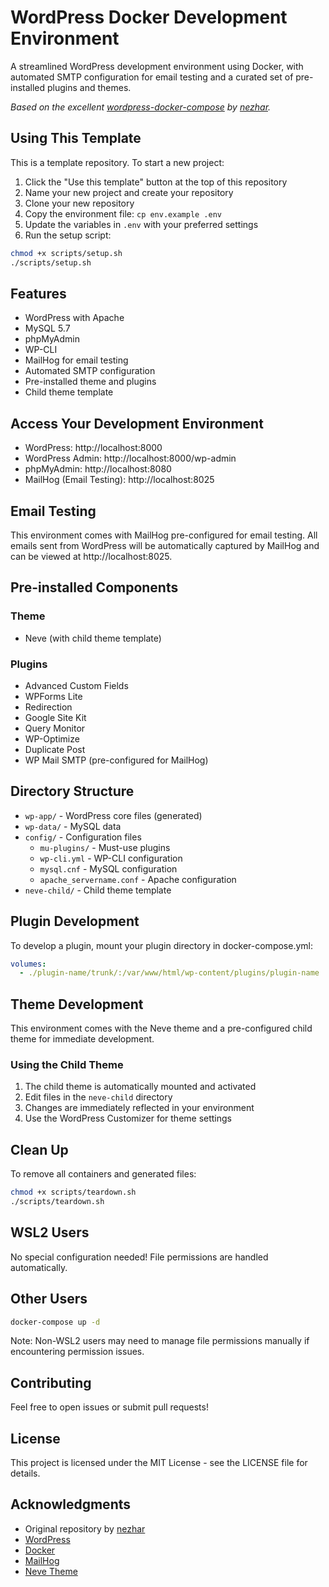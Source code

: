 # WordPress Docker Development Environment

A streamlined WordPress development environment using Docker, with automated SMTP configuration for email testing and a curated set of pre-installed plugins and themes.

*Based on the excellent [wordpress-docker-compose](https://github.com/nezhar/wordpress-docker-compose) by [nezhar](https://github.com/nezhar).*

## Using This Template

This is a template repository. To start a new project:

1. Click the "Use this template" button at the top of this repository
2. Name your new project and create your repository
3. Clone your new repository
4. Copy the environment file: `cp env.example .env`
5. Update the variables in `.env` with your preferred settings
6. Run the setup script:
```bash
chmod +x scripts/setup.sh
./scripts/setup.sh
```

## Features

- WordPress with Apache
- MySQL 5.7
- phpMyAdmin
- WP-CLI
- MailHog for email testing
- Automated SMTP configuration
- Pre-installed theme and plugins
- Child theme template

## Access Your Development Environment

- WordPress: http://localhost:8000
- WordPress Admin: http://localhost:8000/wp-admin
- phpMyAdmin: http://localhost:8080
- MailHog (Email Testing): http://localhost:8025

## Email Testing

This environment comes with MailHog pre-configured for email testing. All emails sent from WordPress will be automatically captured by MailHog and can be viewed at http://localhost:8025.

## Pre-installed Components

### Theme
- Neve (with child theme template)

### Plugins
- Advanced Custom Fields
- WPForms Lite
- Redirection
- Google Site Kit
- Query Monitor
- WP-Optimize
- Duplicate Post
- WP Mail SMTP (pre-configured for MailHog)

## Directory Structure

- `wp-app/` - WordPress core files (generated)
- `wp-data/` - MySQL data
- `config/` - Configuration files
  - `mu-plugins/` - Must-use plugins
  - `wp-cli.yml` - WP-CLI configuration
  - `mysql.cnf` - MySQL configuration
  - `apache_servername.conf` - Apache configuration
- `neve-child/` - Child theme template

## Plugin Development

To develop a plugin, mount your plugin directory in docker-compose.yml:
```yaml
volumes:
  - ./plugin-name/trunk/:/var/www/html/wp-content/plugins/plugin-name
```

## Theme Development

This environment comes with the Neve theme and a pre-configured child theme for immediate development.

### Using the Child Theme
1. The child theme is automatically mounted and activated
2. Edit files in the `neve-child` directory
3. Changes are immediately reflected in your environment
4. Use the WordPress Customizer for theme settings

## Clean Up

To remove all containers and generated files:
```bash
chmod +x scripts/teardown.sh
./scripts/teardown.sh
```

## WSL2 Users

No special configuration needed! File permissions are handled automatically.

## Other Users

```bash
docker-compose up -d
```

Note: Non-WSL2 users may need to manage file permissions manually if encountering permission issues.

## Contributing

Feel free to open issues or submit pull requests!

## License

This project is licensed under the MIT License - see the LICENSE file for details.

## Acknowledgments

- Original repository by [nezhar](https://github.com/nezhar/wordpress-docker-compose)
- [WordPress](https://wordpress.org/)
- [Docker](https://www.docker.com/)
- [MailHog](https://github.com/mailhog/MailHog)
- [Neve Theme](https://themeisle.com/themes/neve/)
